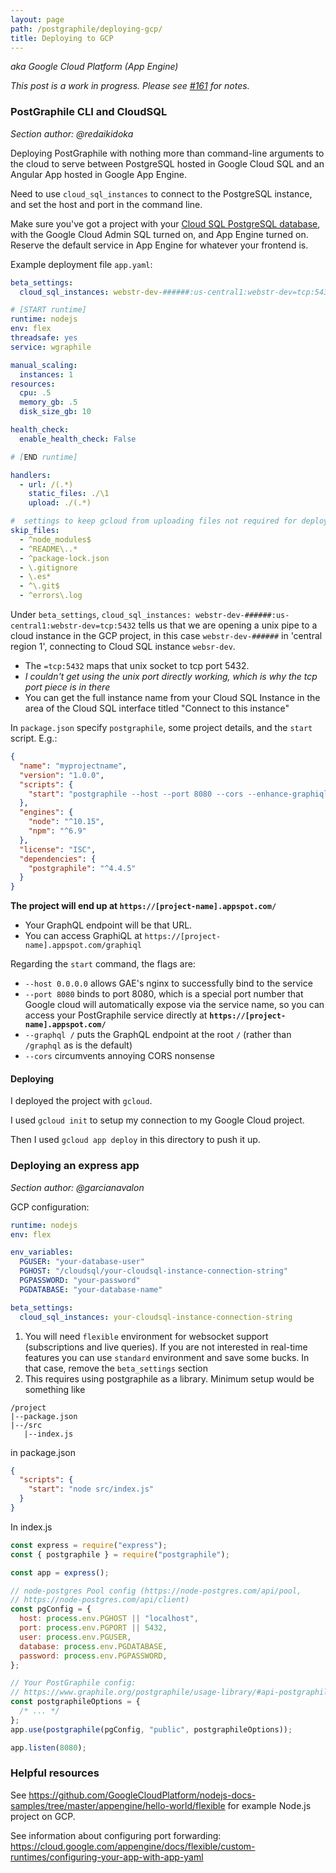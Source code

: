```yaml
---
layout: page
path: /postgraphile/deploying-gcp/
title: Deploying to GCP
---
```


_aka Google Cloud Platform (App Engine)_

_This post is a work in progress. Please see [#161](https://github.com/graphile/graphile.github.io/issues/161) for notes._

### PostGraphile CLI and CloudSQL

_Section author: @redaikidoka_

Deploying PostGraphile with nothing more than command-line arguments to the
cloud to serve between PostgreSQL hosted in Google Cloud SQL and an Angular
App hosted in Google App Engine.

Need to use `cloud_sql_instances` to connect to the PostgreSQL instance, and
set the host and port in the command line.

Make sure you've got a project with your [Cloud SQL PostgreSQL
database](https://cloud.google.com/sql/docs/postgres/connect-app-engine),
with the Google Cloud Admin SQL turned on, and App Engine turned on. Reserve
the default service in App Engine for whatever your frontend is.

Example deployment file `app.yaml`:

```yaml
beta_settings:
  cloud_sql_instances: webstr-dev-######:us-central1:webstr-dev=tcp:5432

# [START runtime]
runtime: nodejs
env: flex
threadsafe: yes
service: wgraphile

manual_scaling:
  instances: 1
resources:
  cpu: .5
  memory_gb: .5
  disk_size_gb: 10

health_check:
  enable_health_check: False

# [END runtime]

handlers:
  - url: /(.*)
    static_files: ./\1
    upload: ./(.*)

#  settings to keep gcloud from uploading files not required for deployment
skip_files:
  - ^node_modules$
  - ^README\..*
  - ^package-lock.json
  - \.gitignore
  - \.es*
  - ^\.git$
  - ^errors\.log
```

Under `beta_settings`, `cloud_sql_instances: webstr-dev-######:us-central1:webstr-dev=tcp:5432` tells us that we are opening a unix pipe to a cloud instance in the GCP project, in this case `webstr-dev-######` in 'central region 1', connecting to Cloud SQL instance `websr-dev`.

- The `=tcp:5432` maps that unix socket to tcp port 5432.
- _I couldn't get using the unix port directly working, which is why the tcp port piece is in there_
- You can get the full instance name from your Cloud SQL Instance in the area of the Cloud SQL interface titled "Connect to this instance"

In `package.json` specify `postgraphile`, some project details, and the `start` script. E.g.:

```json
{
  "name": "myprojectname",
  "version": "1.0.0",
  "scripts": {
    "start": "postgraphile --host --port 8080 --cors --enhance-graphiql --graphql / 0.0.0.0 -c postgres://user:password@172.17.0.1:5432/str_dev"
  },
  "engines": {
    "node": "^10.15",
    "npm": "^6.9"
  },
  "license": "ISC",
  "dependencies": {
    "postgraphile": "^4.4.5"
  }
}
```

**The project will end up at `https://[project-name].appspot.com/`**

- Your GraphQL endpoint will be that URL.
- You can access GraphiQL at `https://[project-name].appspot.com/graphiql`

Regarding the `start` command, the flags are:

- `--host 0.0.0.0` allows GAE's nginx to successfully bind to the service
- `--port 8080` binds to port 8080, which is a special port number that Google cloud will automatically expose via the service name, so you can access your PostGraphile service directly at **`https://[project-name].appspot.com/`**
- `--graphql /` puts the GraphQL endpoint at the root `/` (rather than `/graphql` as is the default)
- `--cors` circumvents annoying CORS nonsense

#### Deploying

I deployed the project with `gcloud`.

I used `gcloud init` to setup my connection to my Google Cloud project.

Then I used `gcloud app deploy` in this directory to push it up.

### Deploying an express app

_Section author: @garcianavalon_

GCP configuration:

```yaml
runtime: nodejs
env: flex

env_variables:
  PGUSER: "your-database-user"
  PGHOST: "/cloudsql/your-cloudsql-instance-connection-string"
  PGPASSWORD: "your-password"
  PGDATABASE: "your-database-name"

beta_settings:
  cloud_sql_instances: your-cloudsql-instance-connection-string
```

1. You will need `flexible` environment for websocket support (subscriptions and live queries). If you are not interested in real-time features you can use `standard` environment and save some bucks. In that case, remove the `beta_settings` section
1. This requires using postgraphile as a library. Minimum setup would be something like

```
/project
|--package.json
|--/src
   |--index.js
```

in package.json

```json
{
  "scripts": {
    "start": "node src/index.js"
  }
}
```

In index.js

```js
const express = require("express");
const { postgraphile } = require("postgraphile");

const app = express();

// node-postgres Pool config (https://node-postgres.com/api/pool,
// https://node-postgres.com/api/client)
const pgConfig = {
  host: process.env.PGHOST || "localhost",
  port: process.env.PGPORT || 5432,
  user: process.env.PGUSER,
  database: process.env.PGDATABASE,
  password: process.env.PGPASSWORD,
};

// Your PostGraphile config:
// https://www.graphile.org/postgraphile/usage-library/#api-postgraphilepgconfig-schemaname-options
const postgraphileOptions = {
  /* ... */
};
app.use(postgraphile(pgConfig, "public", postgraphileOptions));

app.listen(8080);
```

### Helpful resources

See https://github.com/GoogleCloudPlatform/nodejs-docs-samples/tree/master/appengine/hello-world/flexible for example Node.js project on GCP.

See information about configuring port forwarding: https://cloud.google.com/appengine/docs/flexible/custom-runtimes/configuring-your-app-with-app-yaml
